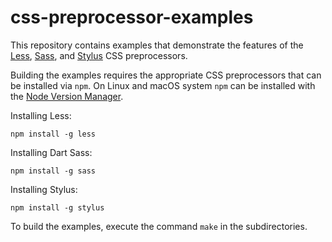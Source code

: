 css-preprocessor-examples
=========================

This repository contains examples that demonstrate the features of the [Less](http://lesscss.org/), [Sass](https://sass-lang.com/), and [Stylus](http://stylus-lang.com/) CSS preprocessors.

Building the examples requires the appropriate CSS preprocessors that can be installed via `npm`. On Linux and macOS system `npm` can be installed with the [Node Version Manager](https://github.com/nvm-sh/nvm).

Installing Less:
```shell
npm install -g less
```

Installing Dart Sass:
```shell
npm install -g sass
```

Installing Stylus:
```shell
npm install -g stylus
```

To build the examples, execute the command `make` in the subdirectories.
